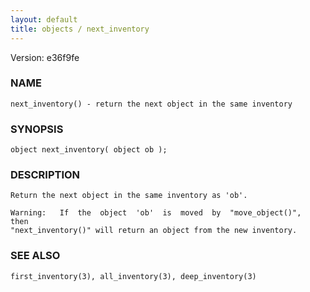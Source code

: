 ```yaml
---
layout: default
title: objects / next_inventory
---
```


Version: e36f9fe




### NAME
    next_inventory() - return the next object in the same inventory


### SYNOPSIS
    object next_inventory( object ob );


### DESCRIPTION
    Return the next object in the same inventory as 'ob'.

    Warning:   If  the  object  'ob'  is  moved  by  "move_object()",  then
    "next_inventory()" will return an object from the new inventory.


### SEE ALSO
    first_inventory(3), all_inventory(3), deep_inventory(3)



